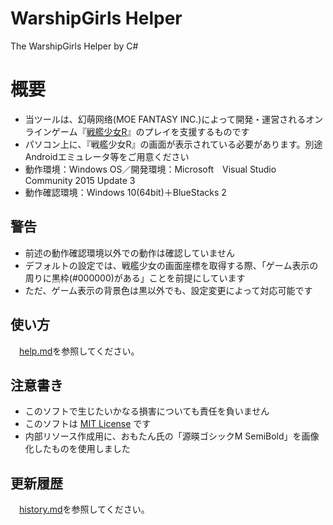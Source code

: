 # WarshipGirls Helper
The WarshipGirls Helper by C#

# 概要
- 当ツールは、幻萌网络(MOE FANTASY INC.)によって開発・運営されるオンラインゲーム『[戦艦少女R](http://jianniang.com)』のプレイを支援するものです
- パソコン上に、『戦艦少女R』の画面が表示されている必要があります。別途Androidエミュレータ等をご用意ください
- 動作環境：Windows OS／開発環境：Microsoft　Visual Studio Community 2015 Update 3
- 動作確認環境：Windows 10(64bit)＋BlueStacks 2

## 警告
- 前述の動作確認環境以外での動作は確認していません
- デフォルトの設定では、戦艦少女の画面座標を取得する際、「ゲーム表示の周りに黒枠(#000000)がある」ことを前提にしています
- ただ、ゲーム表示の背景色は黒以外でも、設定変更によって対応可能です

## 使い方
　[help.md](./help/help.md)を参照してください。

## 注意書き
- このソフトで生じたいかなる損害についても責任を負いません
- このソフトは [MIT License](https://ja.osdn.net/projects/opensource/wiki/licenses%2FMIT_license) です
- 内部リソース作成用に、おもたん氏の「源暎ゴシックM SemiBold」を画像化したものを使用しました

## 更新履歴
　[history.md](./help/history.md)を参照してください。
